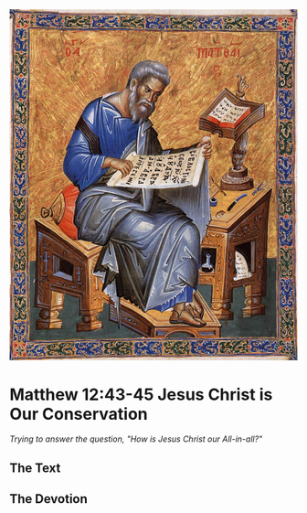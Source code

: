 <img class="intro-right" src="../images/art-matthew.jpg">

# Matthew 12:43-45 Jesus Christ is Our Conservation

*Trying to answer the question, "How is Jesus Christ our All-in-all?"*

## The Text

## The Devotion